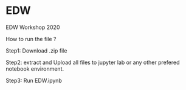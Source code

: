 # EDW
EDW Workshop 2020

How to run the file  ?

Step1: Download .zip file

Step2: extract and Upload all files to jupyter lab or any other prefered notebook environment.

Step3: Run EDW.ipynb
